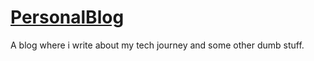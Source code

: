 # [PersonalBlog](https://requi3m.netlify.app)
A blog where i write about my tech journey and some other dumb stuff.

